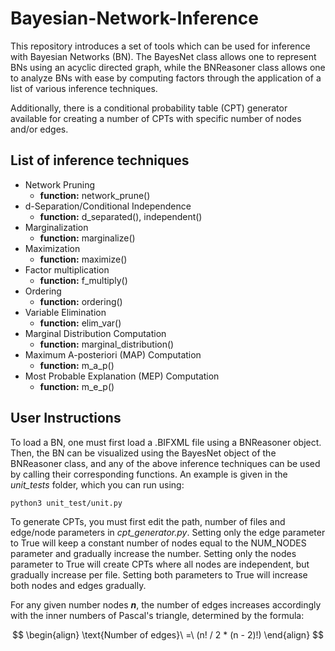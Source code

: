 # Bayesian-Network-Inference
This repository introduces a set of tools which can be used for inference with Bayesian Networks (BN). The BayesNet class allows one to represent BNs using an acyclic directed graph, while the BNReasoner class allows one to analyze BNs with ease by computing factors through the application of a list of various inference techniques. 

Additionally, there is a conditional probability table (CPT) generator available for creating a number of CPTs with specific number of nodes and/or edges.
## List of inference techniques
* Network Pruning
  * **function:** network_prune()
* d-Separation/Conditional Independence
  * **function:** d_separated(), independent()
* Marginalization
  * **function:** marginalize()
* Maximization
  * **function:** maximize()
* Factor multiplication
  * **function:** f_multiply()
* Ordering
  * **function:** ordering()
* Variable Elimination
  * **function:** elim_var()
* Marginal Distribution Computation
  * **function:** marginal_distribution()
* Maximum A-posteriori (MAP) Computation
  * **function:** m_a_p()
* Most Probable Explanation (MEP) Computation
  * **function:** m_e_p()
## User Instructions
To load a BN, one must first load a .BIFXML file using a BNReasoner object. Then, the BN can be visualized using the BayesNet object of the BNReasoner class, and any of the above inference techniques can be used by calling their corresponding functions. An example is given in the *unit_tests* folder, which you can run using:
```
python3 unit_test/unit.py
```
To generate CPTs, you must first edit the path, number of files and edge/node parameters in *cpt_generator.py*. Setting only the edge parameter to True will keep a constant number of nodes equal to the NUM_NODES parameter and gradually increase the number. Setting only the nodes parameter to True will create CPTs where all nodes are independent, but gradually increase per file. Setting both parameters to True will increase both nodes and edges gradually. 

For any given number nodes __*n*__, the number of edges increases accordingly with the inner numbers of Pascal's triangle, determined by the formula:

$$
\begin{align}
  \text{Number of edges}\ =\ (n! / 2 * (n - 2)!)
\end{align}
$$